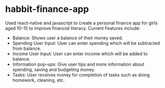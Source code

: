 # habbit-finance-app
Used react-native and javascript to create a personal finance app for girls aged 10-15 to improve financial literacy. 
Current Features include: 
* Balance: Shows user a balance of their money saved. 
* Spending User Input: User can enter spending which will be subtracted from balance. 
* Income User Input: User can enter income which will be added to balance. 
* Information pop-ups: Give user tips and more information about spending, saving and budgeting money. 
* Tasks: User receives money for completion of tasks such as doing homework, cleaning, etc. 
